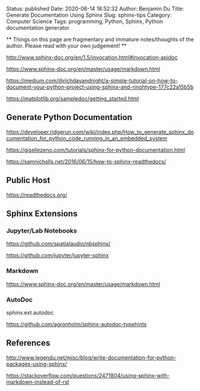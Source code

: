 Status: published
Date: 2020-06-14 18:52:32
Author: Benjamin Du
Title: Generate Documentation Using Sphinx
Slug: sphinx-tips
Category: Computer Science
Tags: programming, Python, Sphinx, Python documentation generator

**
Things on this page are fragmentary and immature notes/thoughts of the author.
Please read with your own judgement!
**


http://www.sphinx-doc.org/en/1.5/invocation.html#invocation-apidoc

https://www.sphinx-doc.org/en/master/usage/markdown.html

https://medium.com/@richdayandnight/a-simple-tutorial-on-how-to-document-your-python-project-using-sphinx-and-rinohtype-177c22a15b5b

https://matplotlib.org/sampledoc/getting_started.html

## Generate Python Documentation 

https://developer.ridgerun.com/wiki/index.php/How_to_generate_sphinx_documentation_for_python_code_running_in_an_embedded_system

https://gisellezeno.com/tutorials/sphinx-for-python-documentation.html

https://samnicholls.net/2016/06/15/how-to-sphinx-readthedocs/

## Public Host 

https://readthedocs.org/

## Sphinx Extensions

### Jupyter/Lab Notebooks

https://github.com/spatialaudio/nbsphinx/

https://github.com/jupyter/jupyter-sphinx

### Markdown 

https://www.sphinx-doc.org/en/master/usage/markdown.html

### AutoDoc 

sphinx.ext.autodoc 

https://github.com/agronholm/sphinx-autodoc-typehints

## References

http://www.legendu.net/misc/blog/write-documentation-for-python-packages-using-sphinx/

https://stackoverflow.com/questions/2471804/using-sphinx-with-markdown-instead-of-rst